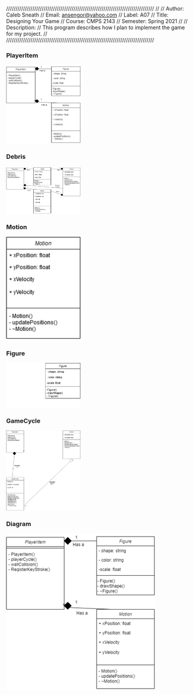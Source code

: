 ///////////////////////////////////////////////////////////////////////////////
// 
// Author:           Caleb Sneath
// Email:            ansengor@yahoo.com
// Label:            A07
// Title:            Designing Your Game
// Course:           CMPS 2143
// Semester:         Spring 2021
//
// Description:
//       This program describes how I plan to implement the game for my project.
//       
///////////////////////////////////////////////////////////////////////////////

### PlayerItem

<img src="https://github.com/CalebSneath/2143-OOP-sneath/blob/main/Assignments/A07/PlayerItem.png" width="200">

### Debris

<img src="https://github.com/CalebSneath/2143-OOP-sneath/blob/main/Assignments/A07/Debris.png" width="200">

### Motion

<img src="https://github.com/CalebSneath/2143-OOP-sneath/blob/main/Assignments/A07/Motion.png" width="200">

### Figure

<img src="https://github.com/CalebSneath/2143-OOP-sneath/blob/main/Assignments/A07/Figure.png" width="200">

### GameCycle

<img src="https://github.com/CalebSneath/2143-OOP-sneath/blob/main/Assignments/A07/GameCycle.png" width="200">

### Diagram

<img src="https://github.com/CalebSneath/2143-OOP-sneath/blob/main/Assignments/A07/Diagram.png" width="400">
